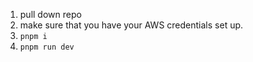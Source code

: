1. pull down repo
2. make sure that you have your AWS credentials set up.
3. `pnpm i`
4. `pnpm run dev`
